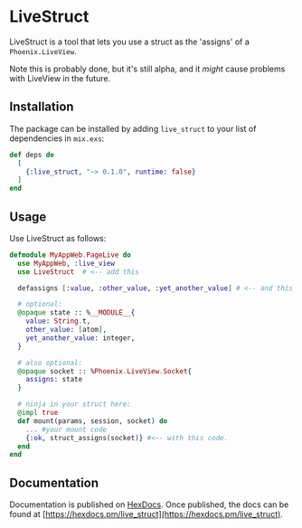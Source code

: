 # LiveStruct

LiveStruct is a tool that lets you use a struct as the 'assigns'
of a `Phoenix.LiveView`.

Note this is probably done, but it's still alpha, and it *might* cause
problems with LiveView in the future.

## Installation

The package can be installed by adding `live_struct` to your list of
dependencies in `mix.exs`:

```elixir
def deps do
  [
    {:live_struct, "~> 0.1.0", runtime: false}
  ]
end
```

## Usage

Use LiveStruct as follows:

```elixir
defmodule MyAppWeb.PageLive do
  use MyAppWeb, :live_view
  use LiveStruct  # <-- add this

  defassigns [:value, :other_value, :yet_another_value] # <-- and this

  # optional:
  @opaque state :: %__MODULE__{
    value: String.t,
    other_value: [atom],
    yet_another_value: integer,
  }

  # also optional:
  @opaque socket :: %Phoenix.LiveView.Socket{
    assigns: state
  }

  # ninja in your struct here:
  @impl true
  def mount(params, session, socket) do
    ... #your mount code
    {:ok, struct_assigns(socket)} #<-- with this code.
  end
end
```

## Documentation

Documentation is published on [HexDocs](https://hexdocs.pm).
Once published, the docs can be found at [https://hexdocs.pm/live_struct](https://hexdocs.pm/live_struct).

